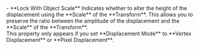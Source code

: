 <tr>
<td>- **Lock With Object Scale**</td>
<td>Indicates whether to alter the height of the displacement using the **Scale** of the **Transform**. This allows you to preserve the ratio between the amplitude of the displacement and the **Scale** of the **Transform**.<br/>This property only appears if you set **Displacement Mode** to **Vertex Displacement** or **Pixel Displacement**.</td>
</tr>

